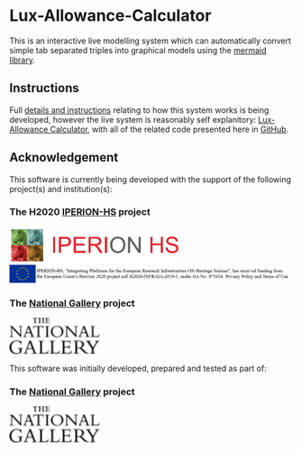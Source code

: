 # Lux-Allowance-Calculator

This is an interactive live modelling system which can automatically convert simple tab separated triples into graphical models using the [mermaid library](https://mermaid-js.github.io/mermaid). 

## Instructions
Full [details and instructions](https://jpadfield.github.io/Lux-Allowance-Calculator/instructions.html) relating to how this system works is being developed, however the live system is reasonably self explanitory: [Lux-Allowance Calculator](https://jpadfield.github.io/Lux-Allowance-Calculator/), with all of the related code presented here in [GitHub](https://github.com/jpadfield/Lux-Allowance-Calculator/).

## Acknowledgement

This software is currently being developed with the support of the following project(s) and institution(s):

### The H2020 [IPERION-HS](https://www.iperionhs.eu/) project
[<img height="64px" src="docs/graphics/IPERION-HS%20Logo.png" alt="IPERION-HS">](https://www.iperionhs.eu/)<br/>
[<img height="32px" src="docs/graphics/iperionhs-eu-tag2.png" alt="IPERION-HS">](https://www.iperionhs.eu/)

### The [National Gallery](https://www.nationalgallery.org.uk) project
[<img height="64px" src="docs/graphics/ng-logo-black-100x40.png" alt="The National Gallery">](https://www.nationalgallery.org.uk/research)

This software was initially developed, prepared and tested as part of:

### The [National Gallery](https://www.nationalgallery.org.uk) project
[<img height="64px" src="docs/graphics/ng-logo-black-100x40.png" alt="The National Gallery">](https://www.nationalgallery.org.uk/research)
